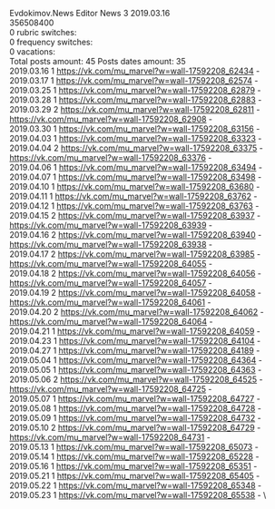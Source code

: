 Evdokimov.News	Editor News 3 2019.03.16\
356508400\
0 rubric switches:\
0 frequency switches:\
0 vacations:\
Total posts amount: 45	Posts dates amount: 35\
2019.03.16 1 https://vk.com/mu_marvel?w=wall-17592208_62434 - \
2019.03.17 1 https://vk.com/mu_marvel?w=wall-17592208_62574 - \
2019.03.25 1 https://vk.com/mu_marvel?w=wall-17592208_62879 - \
2019.03.28 1 https://vk.com/mu_marvel?w=wall-17592208_62883 - \
2019.03.29 2 https://vk.com/mu_marvel?w=wall-17592208_62811 - https://vk.com/mu_marvel?w=wall-17592208_62908 - \
2019.03.30 1 https://vk.com/mu_marvel?w=wall-17592208_63156 - \
2019.04.03 1 https://vk.com/mu_marvel?w=wall-17592208_63323 - \
2019.04.04 2 https://vk.com/mu_marvel?w=wall-17592208_63375 - https://vk.com/mu_marvel?w=wall-17592208_63376 - \
2019.04.06 1 https://vk.com/mu_marvel?w=wall-17592208_63494 - \
2019.04.07 1 https://vk.com/mu_marvel?w=wall-17592208_63498 - \
2019.04.10 1 https://vk.com/mu_marvel?w=wall-17592208_63680 - \
2019.04.11 1 https://vk.com/mu_marvel?w=wall-17592208_63762 - \
2019.04.12 1 https://vk.com/mu_marvel?w=wall-17592208_63763 - \
2019.04.15 2 https://vk.com/mu_marvel?w=wall-17592208_63937 - https://vk.com/mu_marvel?w=wall-17592208_63939 - \
2019.04.16 2 https://vk.com/mu_marvel?w=wall-17592208_63940 - https://vk.com/mu_marvel?w=wall-17592208_63938 - \
2019.04.17 2 https://vk.com/mu_marvel?w=wall-17592208_63985 - https://vk.com/mu_marvel?w=wall-17592208_64055 - \
2019.04.18 2 https://vk.com/mu_marvel?w=wall-17592208_64056 - https://vk.com/mu_marvel?w=wall-17592208_64057 - \
2019.04.19 2 https://vk.com/mu_marvel?w=wall-17592208_64058 - https://vk.com/mu_marvel?w=wall-17592208_64061 - \
2019.04.20 2 https://vk.com/mu_marvel?w=wall-17592208_64062 - https://vk.com/mu_marvel?w=wall-17592208_64064 - \
2019.04.21 1 https://vk.com/mu_marvel?w=wall-17592208_64059 - \
2019.04.23 1 https://vk.com/mu_marvel?w=wall-17592208_64104 - \
2019.04.27 1 https://vk.com/mu_marvel?w=wall-17592208_64189 - \
2019.05.04 1 https://vk.com/mu_marvel?w=wall-17592208_64364 - \
2019.05.05 1 https://vk.com/mu_marvel?w=wall-17592208_64363 - \
2019.05.06 2 https://vk.com/mu_marvel?w=wall-17592208_64525 - https://vk.com/mu_marvel?w=wall-17592208_64725 - \
2019.05.07 1 https://vk.com/mu_marvel?w=wall-17592208_64727 - \
2019.05.08 1 https://vk.com/mu_marvel?w=wall-17592208_64728 - \
2019.05.09 1 https://vk.com/mu_marvel?w=wall-17592208_64732 - \
2019.05.10 2 https://vk.com/mu_marvel?w=wall-17592208_64729 - https://vk.com/mu_marvel?w=wall-17592208_64731 - \
2019.05.13 1 https://vk.com/mu_marvel?w=wall-17592208_65073 - \
2019.05.14 1 https://vk.com/mu_marvel?w=wall-17592208_65228 - \
2019.05.16 1 https://vk.com/mu_marvel?w=wall-17592208_65351 - \
2019.05.21 1 https://vk.com/mu_marvel?w=wall-17592208_65405 - \
2019.05.22 1 https://vk.com/mu_marvel?w=wall-17592208_65348 - \
2019.05.23 1 https://vk.com/mu_marvel?w=wall-17592208_65538 - \
